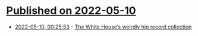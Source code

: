 # [Published on 2022-05-10](index.md)

* [2022-05-10, 00:25:53](https://news.ycombinator.com/item?id=31321768) - [The White House’s weirdly hip record collection](https://www.washingtonian.com/2022/05/03/the-untold-story-of-the-white-houses-weirdly-hip-record-collection/)
